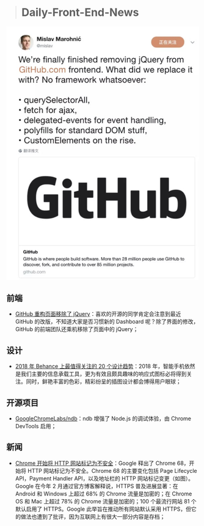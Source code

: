 > # Daily-Front-End-News

[![cover][img]][link]

[img]: https://github.com/fengshangwuqi/Daily-Front-End-News/blob/master/history/2018/07/28/github-remove-jquery.jpg "GitHub 重构页面移除了 jQuery"
[link]: http://t.cn/ReS5j2m

## 前端

- [GitHub 重构页面移除了 jQuery](http://t.cn/ReS5j2m)：喜欢的开源的同学肯定会注意到最近 GitHub 的改版，不知道大家是否习惯新的 Dashboard 呢？除了界面的修改，GitHub 的前端团队还乘机移除了页面中的 jQuery；

## 设计

- [2018 年 ​Behance 上最值得关注的 20 个设计趋势](https://www.uisdc.com/2018-%E2%80%8Bbehance-20-design-trends)：2018 年，智能手机依然是我们主要的信息承载工具，更为有效且颇具趣味的响应式图标必将得到关注。同时，鲜艳丰富的色彩，精彩纷呈的插图设计都会博得用户眼球；

## 开源项目

- [GoogleChromeLabs/ndb](https://github.com/GoogleChromeLabs/ndb)：ndb 增强了 Node.js 的调试体验，由 Chrome DevTools 启用；

## 新闻

- [Chrome 开始将 HTTP 网站标记为不安全](https://www.solidot.org/story?sid=57320)：Google 释出了 Chrome 68，开始将 HTTP 网站标记为不安全。Chrome 68 的主要变化包括 Page Lifecycle API，Payment Handler API，以及地址栏的 HTTP 网站标记变更（如图）。Google 在今年 2 月通过官方博客解释说，HTTPS 普及进展显著：在 Android 和 Windows 上超过 68% 的 Chrome 流量是加密的；在 Chrome OS 和 Mac 上超过 78% 的 Chrome 流量是加密的；100 个最流行网站 81 个默认启用了 HTTPS。Google 此举旨在推动所有网站默认采用 HTTPS，但它的做法也遭到了批评，因为互联网上有很大一部分内容是存档；
